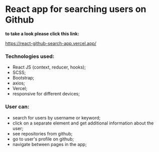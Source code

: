 # React app for searching users on Github

**to take a look please click this link:** 

https://react-github-search-app.vercel.app/

### Technologies used: 
* React JS (context, reducer, hooks);
* SCSS;
* Bootstrap;
* axios;
* Vercel;
* responsive for different devices;

### User can:
* search for users by username or keyword;
* click on a separate element and get additional information about the user;
* see repositories from github;
* go to user's profile on github;
* navigate between pages in the app;

